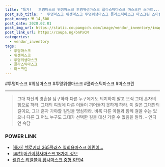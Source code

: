 ```yaml
--- 
title: "특가!   투명마스크 위생마스크 투명위생마스크 플라스틱마스크 마스크린 스마트..." 
post_sub_title: "  투명마스크 위생마스크 투명위생마스크 플라스틱마스크 마스크린 스마트S 위생투명마스크" 
post_money: ₩ 14,500 
post_date: 2020.02.01 
post_img_url: https://static.coupangcdn.com/image/vendor_inventory/images/2018/06/26/18/2/9fb90799-757b-41e0-82a5-3390c83ed6e2.jpg 
post_link_url: https://coupa.ng/bnPxCM 
categories: 
  - vendor_inventory 
tags: 
  - 투명마스크 
  - 위생마스크 
  - 투명위생마스크 
  - 플라스틱마스크 
  - 마스크린 
--- 
```

  #투명마스크 #위생마스크 #투명위생마스크 #플라스틱마스크 #마스크린 
<hr> 

> 그대 자신의 영혼을 탐구하라.다른 누구에게도 의지하지 말고 오직 그대 혼자의 힘으로 하라. 그대의 여정에 다른 이들이 끼어들지 못하게 하라. 이 길은 그대만의 길이요,  그대 혼자 가야할 길임을 명심하라.  비록 다른 이들과 함께 걸을 수는 있으나 다른 그 어느 누구도 그대가 선택한 길을 대신 가줄 수 없음을 알라. – 인디언 속담 


### POWER LINK

* <a href="https://blog.naver.com/sakai111/221788819379" target="_blank">[특가] 헬로키티 365플러스 일회용마스크 어린이...</a>
* <a href="https://blog.naver.com/fasyy4321/221789999758" target="_blank">[추천]어린이황사마스크 18가지 정보</a>
* <a href="https://blog.naver.com/fasyy4321/221787072093" target="_blank">웰킵스 리얼블랙 황사마스크 중형 KF94</a>
